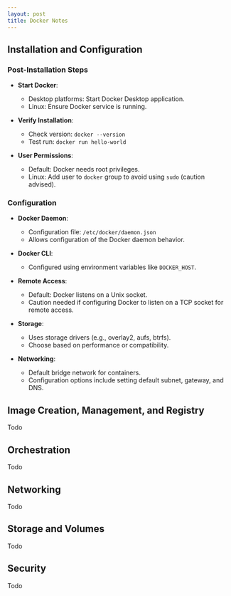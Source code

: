 ```yaml
---
layout: post
title: Docker Notes
---
```


## Installation and Configuration

### **Post-Installation Steps**

- **Start Docker**:
  - Desktop platforms: Start Docker Desktop application.
  - Linux: Ensure Docker service is running.

- **Verify Installation**:
  - Check version: `docker --version`
  - Test run: `docker run hello-world`

- **User Permissions**:
  - Default: Docker needs root privileges.
  - Linux: Add user to `docker` group to avoid using `sudo` (caution advised).

### **Configuration**

- **Docker Daemon**:
  - Configuration file: `/etc/docker/daemon.json`
  - Allows configuration of the Docker daemon behavior.

- **Docker CLI**:
  - Configured using environment variables like `DOCKER_HOST`.

- **Remote Access**:
  - Default: Docker listens on a Unix socket.
  - Caution needed if configuring Docker to listen on a TCP socket for remote access.

- **Storage**:
  - Uses storage drivers (e.g., overlay2, aufs, btrfs).
  - Choose based on performance or compatibility.

- **Networking**:
  - Default bridge network for containers.
  - Configuration options include setting default subnet, gateway, and DNS.

## Image Creation, Management, and Registry
Todo

## Orchestration
Todo

## Networking
Todo

## Storage and Volumes
Todo

## Security
Todo
